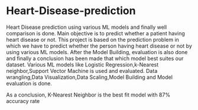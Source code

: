 # Heart-Disease-prediction
Heart Disease prediction using various ML models and finally well comparison is done.
Main objective is to predict whether a patient having heart disease or not.
This project is based on the prediction problem in which we have to predict whether the person having heart disease or not by using various ML models. After the Model Building, evaluation is also done and finally a conclusion has been made that which model best suites our dataset.
Various ML models like Logistic Regression,k-Nearest neighbor,Support Vector Machine is used and evaluated.
Data wrangling,Data Visualization,Data Scaling,Model Building and Model evaluation is done.

As a conclusion, K-Nearest Neighbor is the best fit model with 87% accuracy rate
